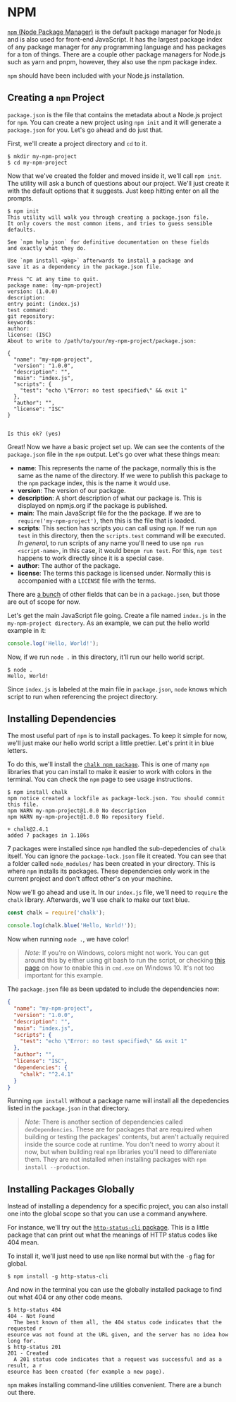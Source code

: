 # NPM

[`npm` (Node Package Manager)](https://www.npmjs.com) is the default package
manager for Node.js and is also used for front-end JavaScript. It has the
largest package index of any package manager for any programming language and
has packages for a ton of things. There are a couple other package managers for
Node.js such as yarn and pnpm, however, they also use the npm package index.

`npm` should have been included with your Node.js installation.

## Creating a `npm` Project

`package.json` is the file that contains the metadata about a Node.js project
for `npm`. You can create a new project using `npm init` and it will generate a
`package.json` for you. Let's go ahead and do just that.

First, we'll create a project directory and `cd` to it.

```shell
$ mkdir my-npm-project
$ cd my-npm-project
```

Now that we've created the folder and moved inside it, we'll call `npm init`.
The utility will ask a bunch of questions about our project. We'll just create
it with the default options that it suggests. Just keep hitting enter on all
the prompts.

```shell
$ npm init
This utility will walk you through creating a package.json file.
It only covers the most common items, and tries to guess sensible defaults.

See `npm help json` for definitive documentation on these fields
and exactly what they do.

Use `npm install <pkg>` afterwards to install a package and
save it as a dependency in the package.json file.

Press ^C at any time to quit.
package name: (my-npm-project)
version: (1.0.0)
description:
entry point: (index.js)
test command:
git repository:
keywords:
author:
license: (ISC)
About to write to /path/to/your/my-npm-project/package.json:

{
  "name": "my-npm-project",
  "version": "1.0.0",
  "description": "",
  "main": "index.js",
  "scripts": {
    "test": "echo \"Error: no test specified\" && exit 1"
  },
  "author": "",
  "license": "ISC"
}


Is this ok? (yes)
```

Great! Now we have a basic project set up. We can see the contents of the
`package.json` file in the `npm` output. Let's go over what these things mean:

- **name**: This represents the name of the package, normally this is the same
  as the name of the directory. If we were to publish this package to the `npm`
  package index, this is the name it would use.
- **version**: The version of our package.
- **description**: A short description of what our package is. This is
  displayed on npmjs.org if the package is published.
- **main**: The main JavaScript file for the the package. If we are to
  `require('my-npm-project')`, then this is the file that is loaded.
- **scripts**: This section has scripts you can call using `npm`. If we run
  `npm test` in this directory, then the `scripts.test` command will be
  executed. *In general*, to run scripts of any name you'll need to use
  `npm run <script-name>`, in this case, it would be`npm run test`. For this,
  `npm test` happens to work directly since it is a special case.
- **author**: The author of the package.
- **license**: The terms this package is licensed under. Normally this is
  accompanied with a `LICENSE` file with the terms.

There are [a bunch](https://docs.npmjs.com/files/package.json) of other fields
that can be in a `package.json`, but those are out of scope for now.

Let's get the main JavaScript file going. Create a file named `index.js` in the
`my-npm-project directory`. As an example, we can put the hello world example
in it:

```js
console.log('Hello, World!');
```

Now, if we run `node .` in this directory, it'll run our hello world script.

```shell
$ node .
Hello, World!
```

Since `index.js` is labeled at the main file in `package.json`, `node` knows
which script to run when referencing the project directory.

## Installing Dependencies

The most useful part of `npm` is to install packages. To keep it simple for
now, we'll just make our hello world script a little prettier. Let's print it
in blue letters.

To do this, we'll install the
[`chalk npm package`](https://www.npmjs.com/package/chalk). This is one of many
`npm` libraries that you can install to make it easier to work with colors in
the terminal. You can check the `npm` page to see usage instructions.

```shell
$ npm install chalk
npm notice created a lockfile as package-lock.json. You should commit this file.
npm WARN my-npm-project@1.0.0 No description
npm WARN my-npm-project@1.0.0 No repository field.

+ chalk@2.4.1
added 7 packages in 1.186s
```

7 packages were installed since `npm` handled the sub-depedencies of `chalk`
itself. You can ignore the `package-lock.json` file it created. You can see
that a folder called `node_modules/` has been created in your directory. This
is where `npm` installs its packages. These dependencies only work in the
current project and don't affect other's on your machine.

Now we'll go ahead and use it. In our `index.js` file, we'll need to `require`
the `chalk` library. Afterwards, we'll use chalk to make our text blue.

```js
const chalk = require('chalk');

console.log(chalk.blue('Hello, World!'));
```

Now when running `node .`, we have color!

> *Note:* If you're on Windows, colors might not work. You can get around this
> by either using git bash to run the script, or checking
> [this page](https://docs.microsoft.com/en-us/windows/console/console-virtual-terminal-sequences)
> on how to enable this in `cmd.exe` on Windows 10. It's not too important for
> this example.

The `package.json` file as been updated to include the dependencies now:

```json
{
  "name": "my-npm-project",
  "version": "1.0.0",
  "description": "",
  "main": "index.js",
  "scripts": {
    "test": "echo \"Error: no test specified\" && exit 1"
  },
  "author": "",
  "license": "ISC",
  "dependencies": {
    "chalk": "^2.4.1"
  }
}
```

Running `npm install` without a package name will install all the depedencies
listed in the `package.json` in that directory.

> *Note:* There is another section of dependencies called `devDependencies`.
> These are for packages that are required when building or testing the
> packages' contents, but aren't actually required inside the source code at
> runtime. You don't need to worry about it now, but when building real `npm`
> libraries you'll need to differeniate them. They are not installed when
> installing packages with `npm install --production`.

## Installing Packages Globally

Instead of installing a dependency for a specific project, you can also install
one into the global scope so that you can use a command anywhere.

For instance, we'll try out the
[`http-status-cli` package](https://npmjs.org/http-status-cli). This is a
little package that can print out what the meanings of HTTP status codes like
404 mean.

To install it, we'll just need to use `npm` like normal but with the `-g` flag
for global.

```shell
$ npm install -g http-status-cli
```

And now in the terminal you can use the globally installed package to find out
what 404 or any other code means.

```shell
$ http-status 404
404 - Not Found
  The best known of them all, the 404 status code indicates that the requested r
esource was not found at the URL given, and the server has no idea how long for.
$ http-status 201
201 - Created
  A 201 status code indicates that a request was successful and as a result, a r
esource has been created (for example a new page).
```

`npm` makes installing command-line utilities convenient. There are a bunch out
there.
